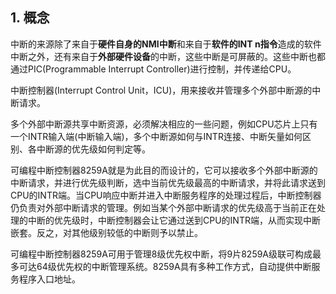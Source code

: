 ## 1. 概念

中断的来源除了来自于**硬件自身的NMI中断**和来自于**软件的INT n指令**造成的软件中断之外，还有来自于**外部硬件设备**的中断，这些中断是可屏蔽的。这些中断也都通过PIC(Programmable Interrupt Controller)进行控制，并传递给CPU。

中断控制器(Interrupt Control Unit，ICU)，用来接收并管理多个外部中断源的中断请求。

多个外部中断源共享中断资源，必须解决相应的一些问题，例如CPU芯片上只有一个INTR输入端(中断输入端)，多个中断源如何与INTR连接、中断矢量如何区别、各中断源的优先级如何判定等。

可编程中断控制器8259A就是为此目的而设计的，它可以接收多个外部中断源的中断请求，并进行优先级判断，选中当前优先级最高的中断请求，并将此请求送到CPU的INTR端。当CPU响应中断并进入中断服务程序的处理过程后，中断控制器仍负责对外部中断请求的管理。例如当某个外部中断请求的优先级高于当前正在处理的中断的优先级时，中断控制器会让它通过送到CPU的INTR端，从而实现中断嵌套。反之，对其他级别较低的中断则予以禁止。


可编程中断控制器8259A可用于管理8级优先权中断，将9片8259A级联可构成最多可达64级优先权的中断管理系统。8259A具有多种工作方式，自动提供中断服务程序入口地址。
